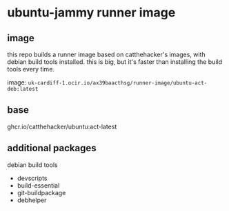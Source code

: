 # ubuntu-jammy runner image

## image

this repo builds a runner image based on catthehacker's images, with debian build tools installed. this is big, but it's faster than installing the build tools every time.

image: `uk-cardiff-1.ocir.io/ax39baacthsg/runner-image/ubuntu-act-deb:latest`

## base

ghcr.io/catthehacker/ubuntu:act-latest

## additional packages

debian build tools

+ devscripts
+ build-essential
+ git-buildpackage
+ debhelper
